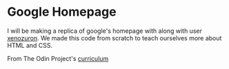 # Google Homepage

I will be making a replica of google's homepage with along with user [xenozuron](https://github.com/xenozuron). We made this code from scratch to teach ourselves more about HTML and CSS. 

From The Odin Project's [curriculum](https://www.theodinproject.com/courses/web-development-101/lessons/html-css)

